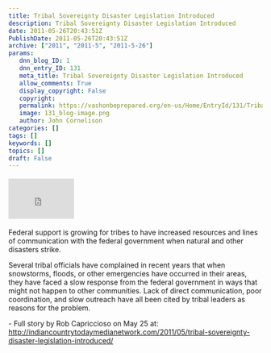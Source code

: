 ```yaml
---
title: Tribal Sovereignty Disaster Legislation Introduced
description: Tribal Sovereignty Disaster Legislation Introduced
date: 2011-05-26T20:43:51Z
PublishDate: 2011-05-26T20:43:51Z
archive: ["2011", "2011-5", "2011-5-26"]
params:
   dnn_blog_ID: 1
   dnn_entry_ID: 131
   meta_title: Tribal Sovereignty Disaster Legislation Introduced
   allow_comments: True
   display_copyright: False
   copyright: 
   permalink: https://vashonbeprepared.org/en-us/Home/EntryId/131/Tribal-Sovereignty-Disaster-Legislation-Introduced
   image: 131_blog-image.png
   author: John Cornelison
categories: []
tags: []
keywords: []
topics: []
draft: False
---
```


<div class="wlWriterHeaderFooter" style="float:none; margin:0px; padding:4px 0px 4px 0px;"><iframe src="http://www.facebook.com/widgets/like.php?href=http://vashoneoc.org/Blogs/VashonPreparedness/tabid/164/EntryId/131/Tribal-Sovereignty-Disaster-Legislation-Introduced.aspx" scrolling="no" frameborder="0" style="border:none; width:130px; height:80px"></iframe></div><p>Federal support is growing for tribes to have increased resources and lines of communication with the federal government when natural and other disasters strike.</p>  <p>Several tribal officials have complained in recent years that when snowstorms, floods, or other emergencies have occurred in their areas, they have faced a slow response from the federal government in ways that might not happen to other communities. Lack of direct communication, poor coordination, and slow outreach have all been cited by tribal leaders as reasons for the problem.</p>  <p> - Full story by Rob Capriccioso on May 25 at: <a title="http://indiancountrytodaymedianetwork.com/2011/05/tribal-sovereignty-disaster-legislation-introduced/" href="http://indiancountrytodaymedianetwork.com/2011/05/tribal-sovereignty-disaster-legislation-introduced/">http://indiancountrytodaymedianetwork.com/2011/05/tribal-sovereignty-disaster-legislation-introduced/</a></p>
